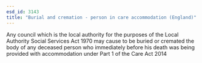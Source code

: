 ```yaml
---
esd_id: 3143
title: "Burial and cremation - person in care accommodation (England)"
---
```


Any council which is the local authority for the purposes of the Local Authority Social Services Act 1970 may cause to be buried or cremated the body of any deceased person who immediately before his death was being provided with accommodation under Part 1 of the Care Act 2014

